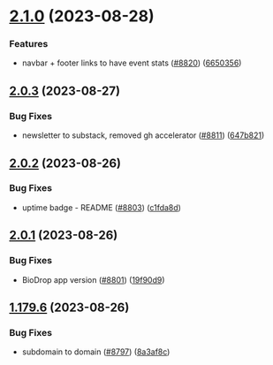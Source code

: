 # [2.1.0](https://github.com/EddieHubCommunity/BioDrop/compare/v2.0.3...v2.1.0) (2023-08-28)


### Features

* navbar + footer links to have event stats ([#8820](https://github.com/EddieHubCommunity/BioDrop/issues/8820)) ([6650356](https://github.com/EddieHubCommunity/BioDrop/commit/6650356638ba98e717f39aed11012f766ba062a6))



## [2.0.3](https://github.com/EddieHubCommunity/BioDrop/compare/v2.0.2...v2.0.3) (2023-08-27)


### Bug Fixes

* newsletter to substack, removed gh accelerator ([#8811](https://github.com/EddieHubCommunity/BioDrop/issues/8811)) ([647b821](https://github.com/EddieHubCommunity/BioDrop/commit/647b82110b4f50ffb4bfd50af98a6c7cd2c09a56))



## [2.0.2](https://github.com/EddieHubCommunity/BioDrop/compare/v2.0.1...v2.0.2) (2023-08-26)


### Bug Fixes

* uptime badge - README ([#8803](https://github.com/EddieHubCommunity/BioDrop/issues/8803)) ([c1fda8d](https://github.com/EddieHubCommunity/BioDrop/commit/c1fda8d3b2a93acb3f8f18de14f0f96bc92d8e47))



## [2.0.1](https://github.com/EddieHubCommunity/BioDrop/compare/v1.179.6...v2.0.1) (2023-08-26)


### Bug Fixes

* BioDrop app version ([#8801](https://github.com/EddieHubCommunity/BioDrop/issues/8801)) ([19f90d9](https://github.com/EddieHubCommunity/BioDrop/commit/19f90d909aa741b7e07dc61c9f000e77227bb924))



## [1.179.6](https://github.com/EddieHubCommunity/BioDrop/compare/v1.179.5...v1.179.6) (2023-08-26)


### Bug Fixes

* subdomain to domain ([#8797](https://github.com/EddieHubCommunity/BioDrop/issues/8797)) ([8a3af8c](https://github.com/EddieHubCommunity/BioDrop/commit/8a3af8c4c523b16d2fbc3504ade7919032d27ffa))



